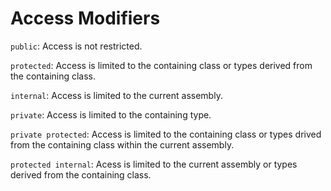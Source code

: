 # Access Modifiers

`public`: Access is not restricted.

`protected`: Access is limited to the containing class or types derived from the containing class.

`internal`: Access is limited to the current assembly.

`private`: Access is limited to the containing type.

`private protected`: Access is limited to the containing class or types drived from the containing class within the current assembly.

`protected internal`: Acess is limited to the current assembly or types derived from the containing class.